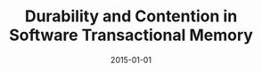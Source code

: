 ---
abstract: ''
authors:
- Michael Schroeder
date: '2015-01-01'
featured: false
links:
- name: Publik
  url: https://publik.tuwien.ac.at/showentry.php?ID=247616&lang=2
publication_types:
- '7'
publishDate: '2015-01-01'
title: Durability and Contention in Software Transactional Memory
url_pdf: ''
---